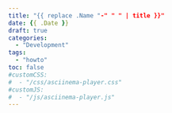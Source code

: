 ```yaml
---
title: "{{ replace .Name "-" " " | title }}"
date: {{ .Date }}
draft: true
categories:
  - "Development"
tags:
  - "howto"
toc: false
#customCSS:  
#  - "/css/asciinema-player.css"
#customJS: 
#  - "/js/asciinema-player.js"
---
```




<!--more-->